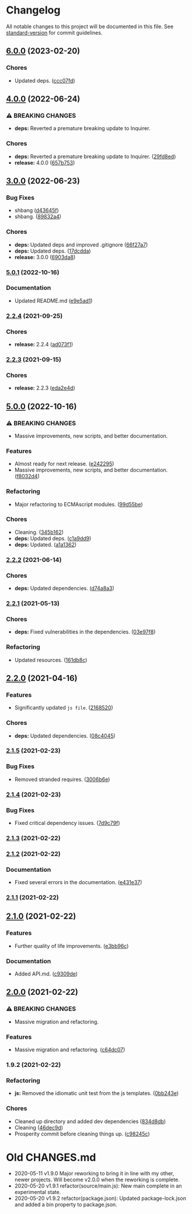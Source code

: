 # Changelog

All notable changes to this project will be documented in this file. See [standard-version](https://github.com/conventional-changelog/standard-version) for commit guidelines.

## [6.0.0](https://github.com/Anadian/function-factory/compare/v5.0.1...v6.0.0) (2023-02-20)


### Chores

* Updated deps. ([ccc07fd](https://github.com/Anadian/function-factory/commit/ccc07fd1a023bb333daefa9a51f63720501f235c))

## [4.0.0](https://github.com/Anadian/function-factory/compare/v3.0.0...v4.0.0) (2022-06-24)


### ⚠ BREAKING CHANGES

* **deps:** Reverted a premature breaking update to Inquirer.

### Chores

* **deps:** Reverted a premature breaking update to Inquirer. ([29fd8ed](https://github.com/Anadian/function-factory/commit/29fd8ed0e01dfcfbee0bbb7b117212255b304c95))
* **release:** 4.0.0 ([657b753](https://github.com/Anadian/function-factory/commit/657b75311dd4a332d877251e91b4a71ab5932bff))

## [3.0.0](https://github.com/Anadian/function-factory/compare/v2.2.4...v3.0.0) (2022-06-23)


### Bug Fixes

* shbang ([d43645f](https://github.com/Anadian/function-factory/commit/d43645fce349359df46c09030d98397a6908c142))
* shbang. ([89832a4](https://github.com/Anadian/function-factory/commit/89832a4daa99da16a1d7f082270d638f5eb6fa2e))


### Chores

* **deps:** Updated deps and improved .gitignore ([66f27a7](https://github.com/Anadian/function-factory/commit/66f27a748f5dd3e0df912bb380169857272024fc))
* **deps:** Updated deps. ([17dcdda](https://github.com/Anadian/function-factory/commit/17dcdda245e39db98fcb7791982387b4e5f06fff))
* **release:** 3.0.0 ([6903da8](https://github.com/Anadian/function-factory/commit/6903da84651dc3e4f4258c750ba286b451205dd3))

### [5.0.1](https://github.com/Anadian/function-factory/compare/v5.0.0...v5.0.1) (2022-10-16)


### Documentation

* Updated README.md ([e9e5ad1](https://github.com/Anadian/function-factory/commit/e9e5ad10b613ec7d0da670c18d2e991f8dc54f67))

### [2.2.4](https://github.com/Anadian/function-factory/compare/v2.2.3...v2.2.4) (2021-09-25)


### Chores

* **release:** 2.2.4 ([ad073f1](https://github.com/Anadian/function-factory/commit/ad073f1f173887d2f0395c4dbf74dadee5304d4b))

### [2.2.3](https://github.com/Anadian/function-factory/compare/v2.2.2...v2.2.3) (2021-09-15)


### Chores

* **release:** 2.2.3 ([eda2e4d](https://github.com/Anadian/function-factory/commit/eda2e4d2bef88ee056de840c4a6dfd847ed25f32))

## [5.0.0](https://github.com/Anadian/function-factory/compare/v2.2.2...v5.0.0) (2022-10-16)


### ⚠ BREAKING CHANGES

* Massive improvements, new scripts, and better documentation.

### Features

* Almost ready for next release. ([e242295](https://github.com/Anadian/function-factory/commit/e242295e95a2c94eb941442b52f379962e7c22cd))
* Massive improvements, new scripts, and better documentation. ([f8032d4](https://github.com/Anadian/function-factory/commit/f8032d4b6ee8e24426bc9c2900cf64f3bb4dae87))


### Refactoring

* Major refactoring to ECMAscript modules. ([99d55be](https://github.com/Anadian/function-factory/commit/99d55bec0e08ceb45bcb9e196fbddf379ccd1a4d))

### Chores

* Cleaning. ([345b162](https://github.com/Anadian/function-factory/commit/345b162eb3f43decc02fe67464ec948e3129057f))
* **deps:** Updated deps. ([c1a9dd9](https://github.com/Anadian/function-factory/commit/c1a9dd92c2f961cb8a76aaf9e910782327452a27))
* **deps:** Updated. ([a1a1362](https://github.com/Anadian/function-factory/commit/a1a13623568654de9e47398870642c19e5295719))

### [2.2.2](https://github.com/Anadian/function-factory/compare/v2.2.1...v2.2.2) (2021-06-14)


### Chores

* **deps:** Updated dependencies. ([d74a8a3](https://github.com/Anadian/function-factory/commit/d74a8a30c5ace72ab0b9d82d1de5e28b607bc5d0))

### [2.2.1](https://github.com/Anadian/function-factory/compare/v2.2.0...v2.2.1) (2021-05-13)


### Chores

* **deps:** Fixed vulnerabilities in the dependencies. ([03e97f8](https://github.com/Anadian/function-factory/commit/03e97f8811d88314ab77155fe95e66496e5a2243))


### Refactoring

* Updated resources. ([161db8c](https://github.com/Anadian/function-factory/commit/161db8ca47a9e0c0a45d0048f281f1fc46452618))

## [2.2.0](https://github.com/Anadian/function-factory/compare/v2.1.5...v2.2.0) (2021-04-16)


### Features

* Significantly updated `js file`. ([2168520](https://github.com/Anadian/function-factory/commit/2168520048952b0848f1889717716175af38568b))


### Chores

* **deps:** Updated dependencies. ([08c4045](https://github.com/Anadian/function-factory/commit/08c404584b20b354030ed0c47e28465ebc7e24d3))

### [2.1.5](https://github.com/Anadian/function-factory/compare/v2.1.4...v2.1.5) (2021-02-23)


### Bug Fixes

* Removed stranded requires. ([3006b6e](https://github.com/Anadian/function-factory/commit/3006b6e979c8a11c759e0bda37118d2040009da4))

### [2.1.4](https://github.com/Anadian/function-factory/compare/v2.1.3...v2.1.4) (2021-02-23)


### Bug Fixes

* Fixed critical dependency issues. ([7d9c79f](https://github.com/Anadian/function-factory/commit/7d9c79fb272f175dc2ffd192d830b3ba37f5080b))

### [2.1.3](https://github.com/Anadian/function-factory/compare/v2.1.2...v2.1.3) (2021-02-22)

### [2.1.2](https://github.com/Anadian/function-factory/compare/v2.1.0...v2.1.2) (2021-02-22)


### Documentation

* Fixed several errors in the documentation. ([e431e37](https://github.com/Anadian/function-factory/commit/e431e37b1d9ceda857f1f3ca64e50957132a04a0))

### [2.1.1](https://github.com/Anadian/function-factory/compare/v2.1.0...v2.1.1) (2021-02-22)

## [2.1.0](https://github.com/Anadian/function-factory/compare/v2.0.0...v2.1.0) (2021-02-22)


### Features

* Further quality of life improvements. ([e3bb96c](https://github.com/Anadian/function-factory/commit/e3bb96c59cf24479a73e89c6989842a8289b8b78))


### Documentation

* Added API.md. ([c9309de](https://github.com/Anadian/function-factory/commit/c9309dedebf3da4492aaa0be054ca2714cd547b5))

## [2.0.0](https://github.com/Anadian/function-factory/compare/v1.9.2...v2.0.0) (2021-02-22)


### ⚠ BREAKING CHANGES

* Massive migration and refactoring.

### Features

* Massive migration and refactoring. ([c64dc07](https://github.com/Anadian/function-factory/commit/c64dc076388406b5ea5995f09059218dd8544df6))

### 1.9.2 (2021-02-22)


### Refactoring

* **js:** Removed the idiomatic unit test from the js templates. ([0bb243e](https://github.com/Anadian/function-factory/commit/0bb243e42610aefebfe3a19199b542c678bc5de5))


### Chores

* Cleaned up directory and added dev dependencies ([834d8db](https://github.com/Anadian/function-factory/commit/834d8dbd28eb8e441573e2261148da7eb5ff64be))
* Cleaning ([46dec9d](https://github.com/Anadian/function-factory/commit/46dec9d3ae2016fc5c83de3360612cd5bfb4dec3))
* Prosperity commit before cleaning things up. ([c98245c](https://github.com/Anadian/function-factory/commit/c98245cd61580cb2b684efcd43b331e7fa424c3c))
# Old CHANGES.md
- 2020-05-11 v1.9.0 Major reworking to bring it in line with my other, newer projects. Will become v2.0.0 when the reworking is complete.
- 2020-05-20 v1.9.1 refactor(source/main.js): New main complete in an experimental state.
- 2020-05-20 v1.9.2 refactor(package.json): Updated package-lock.json and added a bin property to package.json.
